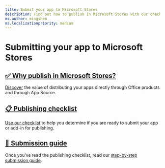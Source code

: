 ```yaml
---
title: Submit your app to Microsoft Stores
description: Find out how to publish in Microsoft Stores with our checklist, guide, and other getting started resources.
ms.author: mingshen
ms.localizationpriority: medium
---
```


# Submitting your app to Microsoft Stores

## [✅ Why publish in Microsoft Stores?](why-publish.md)
[Discover](why-publish.md) the value of distributing your apps directly through Office products and through App Source.

## [📋 Publishing checklist](checklist.md)
[Use our checklist](checklist.md) to help you determine if you are ready to submit your app or add-in for publishing.

## [📕 Submission guide](add-in-submission-guide.md)
Once you've read the publishing checklist, read our [step-by-step submission guide](add-in-submission-guide.md).